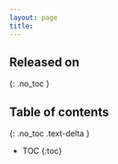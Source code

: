 ```yaml
---
layout: page
title:
---
```

## Released on 
{: .no_toc }
## Table of contents
{: .no_toc .text-delta }
* TOC
{:toc}
